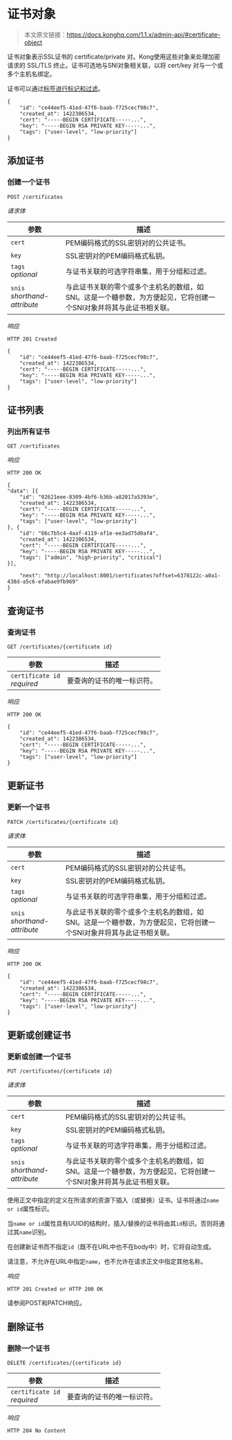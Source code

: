 # 证书对象

> 本文原文链接：https://docs.konghq.com/1.1.x/admin-api/#certificate-object

证书对象表示SSL证书的 certificate/private 对。Kong使用这些对象来处理加密请求的 SSL/TLS 终止。证书可选地与SNI对象相关联，以将 cert/key 对与一个或多个主机名绑定。

证书可以通过[标签进行标记和过滤](https://docs.konghq.com/1.1.x/admin-api/#tags)。

```
{
    "id": "ce44eef5-41ed-47f6-baab-f725cecf98c7",
    "created_at": 1422386534,
    "cert": "-----BEGIN CERTIFICATE-----...",
    "key": "-----BEGIN RSA PRIVATE KEY-----...",
    "tags": ["user-level", "low-priority"]
}
```

## 添加证书

### 创建一个证书

```
POST /certificates
```

*请求体*

| 参数 | 描述 |
| ---- | ---- |
| `cert` | PEM编码格式的SSL密钥对的公共证书。 | 
| `key` |  SSL密钥对的PEM编码格式私钥。 | 
| `tags` <br> *optional* |  与证书关联的可选字符串集，用于分组和过滤。 | 
| `snis` <br> *shorthand-attribute* | 与此证书关联的零个或多个主机名的数组，如SNI。这是一个糖参数，为方便起见，它将创建一个SNI对象并将其与此证书相关联。 | 

*响应*

```
HTTP 201 Created
```
```
{
    "id": "ce44eef5-41ed-47f6-baab-f725cecf98c7",
    "created_at": 1422386534,
    "cert": "-----BEGIN CERTIFICATE-----...",
    "key": "-----BEGIN RSA PRIVATE KEY-----...",
    "tags": ["user-level", "low-priority"]
}
```


## 证书列表

### 列出所有证书

```
GET /certificates
```

*响应*
```
HTTP 200 OK
```
```
{
"data": [{
    "id": "02621eee-8309-4bf6-b36b-a82017a5393e",
    "created_at": 1422386534,
    "cert": "-----BEGIN CERTIFICATE-----...",
    "key": "-----BEGIN RSA PRIVATE KEY-----...",
    "tags": ["user-level", "low-priority"]
}, {
    "id": "66c7b5c4-4aaf-4119-af1e-ee3ad75d0af4",
    "created_at": 1422386534,
    "cert": "-----BEGIN CERTIFICATE-----...",
    "key": "-----BEGIN RSA PRIVATE KEY-----...",
    "tags": ["admin", "high-priority", "critical"]
}],

    "next": "http://localhost:8001/certificates?offset=6378122c-a0a1-438d-a5c6-efabae9fb969"
}
```


## 查询证书

### 查询证书

```
GET /certificates/{certificate id}
```

| 参数 | 描述 |
| ---- | ---- |
| `certificate id` <br> *required* | 要查询的证书的唯一标识符。 | 

*响应*

```
HTTP 200 OK
```
```
{
    "id": "ce44eef5-41ed-47f6-baab-f725cecf98c7",
    "created_at": 1422386534,
    "cert": "-----BEGIN CERTIFICATE-----...",
    "key": "-----BEGIN RSA PRIVATE KEY-----...",
    "tags": ["user-level", "low-priority"]
}
```

## 更新证书

### 更新一个证书

```
PATCH /certificates/{certificate id}
```

*请求体*

| 参数 | 描述 |
| ---- | ---- |
| `cert` | PEM编码格式的SSL密钥对的公共证书。 | 
| `key` |  SSL密钥对的PEM编码格式私钥。 | 
| `tags` <br> *optional* |  与证书关联的可选字符串集，用于分组和过滤。 | 
| `snis` <br> *shorthand-attribute* | 与此证书关联的零个或多个主机名的数组，如SNI。这是一个糖参数，为方便起见，它将创建一个SNI对象并将其与此证书相关联。 | 

*响应*

```
HTTP 200 OK
```
```
{
    "id": "ce44eef5-41ed-47f6-baab-f725cecf98c7",
    "created_at": 1422386534,
    "cert": "-----BEGIN CERTIFICATE-----...",
    "key": "-----BEGIN RSA PRIVATE KEY-----...",
    "tags": ["user-level", "low-priority"]
}
```

## 更新或创建证书

### 更新或创建一个证书

```
PUT /certificates/{certificate id}
```

*请求体*

| 参数 | 描述 |
| ---- | ---- |
| `cert` | PEM编码格式的SSL密钥对的公共证书。 | 
| `key` |  SSL密钥对的PEM编码格式私钥。 | 
| `tags` <br> *optional* |  与证书关联的可选字符串集，用于分组和过滤。 | 
| `snis` <br> *shorthand-attribute* | 与此证书关联的零个或多个主机名的数组，如SNI。这是一个糖参数，为方便起见，它将创建一个SNI对象并将其与此证书相关联。 | 

使用正文中指定的定义在所请求的资源下插入（或替换）证书。证书将通过`name or id`属性标识。

当`name or id`属性具有UUID的结构时，插入/替换的证书将由其`id`标识。否则将通过其`name`识别。

在创建新证书而不指定`id`（既不在URL中也不在body中）时，它将自动生成。

请注意，不允许在URL中指定`name`，也不允许在请求正文中指定其他名称。

*响应*
```
HTTP 201 Created or HTTP 200 OK
```

请参阅POST和PATCH响应。

## 删除证书

### 删除一个证书

```
DELETE /certificates/{certificate id}
```

| 参数 | 描述 |
| ---- | ---- |
| `certificate id` <br> *required* | 要查询的证书的唯一标识符。 | 

*响应*
```
HTTP 204 No Content
```


























